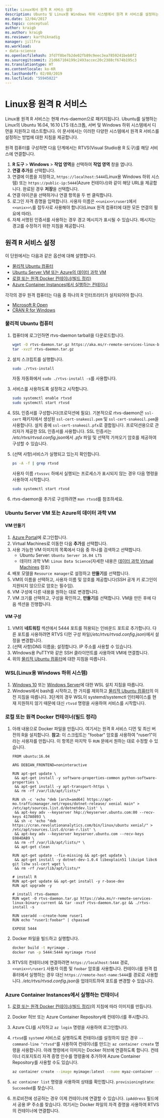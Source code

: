 ```yaml
---
title: Linux에서 원격 R 서비스 설정
description: Ubuntu 및 Linux용 Windows 하위 시스템에서 원격 R 서비스를 설정하는 방법입니다.
ms.date: 12/04/2017
ms.topic: conceptual
author: kraigb
ms.author: kraigb
ms.reviewer: karthiknadig
manager: jillfra
ms.workload:
- data-science
ms.openlocfilehash: 3fd7f8be7b2de02fb89c9eec3ea7859241beb0f2
ms.sourcegitcommit: 21d667104199c2493accec20c2388cf674b195c3
ms.translationtype: HT
ms.contentlocale: ko-KR
ms.lasthandoff: 02/08/2019
ms.locfileid: "55945822"
---
```

# <a name="remote-r-service-for-linux"></a>Linux용 원격 R 서비스

Linux용 원격 R 서비스는 현재 rtvs-daemon으로 패키지됩니다. Ubuntu를 실행하는 Linux의 Ubuntu 16.04, 16.10 LTS 데스크톱, 서버 및 Windows 하위 시스템에서 디먼을 지원하고 테스트합니다. 이 문서에서는 이러한 다양한 시스템에서 원격 R 서비스를 설정하는 방법에 대한 지침을 제공합니다.

원격 컴퓨터를 구성하면 다음 단계에서는 RTVS(Visual Studio용 R 도구)를 해당 서비스에 연결합니다.

1. **R 도구** > **Windows** > **작업 영역**을 선택하여 **작업 영역** 창을 엽니다.
1. **연결 추가**를 선택합니다.
1. 연결에 이름을 지정하고, `https://localhost:5444`(Linux용 Windows 하위 시스템) 또는 `https://public-ip:5444`(Azure 컨테이너)와 같이 해당 URL을 제공합니다. 완료된 경우 **저장**을 선택합니다.
1. 연결 아이콘을 선택하거나 연결 항목을 두 번 클릭합니다.
1. 로그인 자격 증명을 입력합니다. 사용자 이름은 `<<unix>>\ruser1`에서 `<<unix>>\`를 접두사로 사용해야 합니다(Linux 원격 컴퓨터에 대한 모든 연결의 필요에 따라).
1. 자체 서명된 인증서를 사용하는 경우 경고 메시지가 표시될 수 있습니다. 메시지는 경고를 수정하기 위한 지침을 제공합니다.

## <a name="set-up-remote-r-service"></a>원격 R 서비스 설정

이 단원에서는 다음과 같은 옵션에 대해 설명합니다.

- [물리적 Ubuntu 컴퓨터](#physical-ubuntu-computer)
- [Ubuntu Server VM 또는 Azure의 데이터 과학 VM](#ubuntu-server-vm-or-data-science-vm-on-azure)
- [로컬 또는 원격 Docker 컨테이너(빌드 정리)](#local-or-remote-docker-container-clean-build)
- [Azure Container Instances에서 실행하는 컨테이너](#container-running-on-azure-container-instances)

각각의 경우 원격 컴퓨터는 다음 중 하나의 R 인터프리터가 설치되어야 합니다.

- [Microsoft R Open](https://mran.microsoft.com/open/)
- [CRAN R for Windows](https://cran.r-project.org/bin/linux/ubuntu/)

### <a name="physical-ubuntu-computer"></a>물리적 Ubuntu 컴퓨터

1. 컴퓨터에 로그인하면 rtvs-daemon tarball을 다운로드합니다.

    ```bash
    wget -O rtvs-daemon.tar.gz https://aka.ms/r-remote-services-linux-binary-current
    tar -xvzf rtvs-daemon.tar.gz
    ```

1. 설치 스크립트를 실행합니다.

    ```bash
    sudo ./rtvs-install
    ```

    자동 자동화에서 `sudo ./rtvs-install -s`를 사용합니다.

1. 서비스를 사용하도록 설정하고 시작합니다.

    ```bash
    sudo systemctl enable rtvsd
    sudo systemctl start rtvsd
    ```

1. SSL 인증서를 구성합니다(프로덕션에 필요). 기본적으로 rtvs-daemon은 `ssl-cert` 패키지에서 생성된 `ssl-cert-snakeoil.pem` 및 `ssl-cert-snakeoil.pem`을 사용합니다. 설치 중에 `ssl-cert-snakeoil.pfx`로 결합됩니다. 프로덕션용으로 관리자가 제공한 SSL 인증서를 사용합니다. SSL 인증서는 */etc/rtvs/rtvsd.config.json*에서 *.pfx* 파일 및 선택적 가져오기 암호를 제공하여 구성할 수 있습니다.

1. (선택 사항)서비스가 실행되고 있는지 확인합니다.

    ```bash
    ps -A -f | grep rtvsd
    ```

    사용자 이름 `rtvssvc` 하에서 실행되는 프로세스가 표시되지 않는 경우 다음 명령을 사용하여 시작합니다.

    ```bash
    sudo systemctl start rtvsd
    ```

1. rtvs-daemon을 추가로 구성하려면 `man rtvsd`를 참조하세요.

### <a name="ubuntu-server-vm-or-data-science-vm-on-azure"></a>Ubuntu Server VM 또는 Azure의 데이터 과학 VM

#### <a name="create-a-vm"></a>VM 만들기

1. [Azure Portal](https://portal.azure.com)에 로그인합니다.
1. Virtual Machines로 이동한 다음 **추가**를 선택합니다.
1. 사용 가능한 VM 이미지의 목록에서 다음 중 하나를 검색하고 선택합니다.
    - Ubuntu Server: `Ubuntu Server 16.04 LTS`
    - 데이터 과학 VM: `Linux Data Science`(자세한 내용은 [데이터 과학 Virtual Machines](https://azure.microsoft.com/services/virtual-machines/data-science-virtual-machines/) 참조)
1. 배포 모델을 `Resource manager`로 설정하고 **만들기**를 선택합니다.
1. VM의 이름을 선택하고, 사용자 이름 및 암호를 제공합니다(SSH 공개 키 로그인이 지원되지 않으므로 암호는 필수임).
1. VM 구성에 다른 내용을 원하는 대로 변경합니다.
1. VM 크기를 선택하고, 구성을 확인하고, **만들기**를 선택합니다. VM을 만든 후에 다음 섹션을 진행합니다.

#### <a name="configure-the-vm"></a>VM 구성

1. VM의 **네트워킹** 섹션에서 5444 포트를 허용되는 인바운드 포트로 추가합니다. 다른 포트를 사용하려면 RTVS 디먼 구성 파일(*/etc/rtvs/rtvsd.config.json*)에서 설정을 변경합니다.
1. (선택 사항)DNS 이름을; 설정합니다. IP 주소를 사용할 수 있습니다.
1. WIndows용 PuTTY와 같은 SSH 클라이언트를 사용하여 VM에 연결합니다.
1. 위의 [물리적 Ubuntu 컴퓨터](#physical-ubuntu-computer)에 대한 지침을 따릅니다.

### <a name="windows-subsystem-for-linux-wsl"></a>WSL(Linux용 Windows 하위 시스템)

1. [Windows 10](/windows/wsl/install-win10#install-the-windows-subsystem-for-linux) 또는 [Windows Server](/windows/wsl/install-on-server#enable-the-windows-subsystem-for-linux-wsl)에 대한 WSL 설치 지침을 따릅니다.
1. Windows에서 bash를 시작하고, 한 가지를 제외하고 [물리적 Ubuntu 컴퓨터](#physical-ubuntu-computer)의 이전 지침을 따릅니다. 3단계의 경우 WSL이 systemd/systemctl 인터페이스를 현재 지원하지 않기 때문에 대신 `rtvsd` 명령을 사용하여 서비스를 시작합니다.

### <a name="local-or-remote-docker-container-clean-build"></a>로컬 또는 원격 Docker 컨테이너(빌드 정리)

1. 아래 내용으로 Docker 파일을 만듭니다. 여기서는 원격 R 서비스 디먼 및 최신 버전의 R을 설치합니다. **참고**: 이 스크립트는 "foobar" 암호를 사용하여 "ruser1"이라는 사용자를 만듭니다. 이 항목은 마지막 두 `RUN` 문에서 원하는 대로 수정할 수 있습니다.

    ```docker
    FROM ubuntu:16.04

    ARG DEBIAN_FRONTEND=noninteractive

    RUN apt-get update \
     && apt-get install -y software-properties-common python-software-properties \
     && apt-get install -y apt-transport-https \
     && rm -rf /var/lib/apt/lists/*

    RUN sh -c 'echo "deb [arch=amd64] https://apt-mo.trafficmanager.net/repos/dotnet-release/ xenial main" > /etc/apt/sources.list.d/dotnetdev.list' \
     && apt-key adv --keyserver hkp://keyserver.ubuntu.com:80 --recv-keys 417A0893 \
     && sh -c 'echo "deb https://cran.revolutionanalytics.com/bin/linux/ubuntu xenial/" > /etc/apt/sources.list.d/cran-r.list' \
     && apt-key adv --keyserver keyserver.ubuntu.com --recv-keys E084DAB9 \
     && rm -rf /var/lib/apt/lists/* \
     && apt-get clean

    RUN apt-get update --fix-missing && apt-get update \
     && apt-get install -y dotnet-dev-1.0.4 libexplain51 libzip4 libc6 git lshw ssl-cert wget \
     && rm -rf /var/lib/apt/lists/*

    # install R
    RUN apt-get update && apt-get install -y r-base-dev
    RUN apt upgrade -y

    # install rtvs-daemon
    RUN wget -O rtvs-daemon.tar.gz https://aka.ms/r-remote-services-linux-binary-current && tar -xvzf rtvs-daemon.tar.gz && ./rtvs-install -s

    RUN useradd --create-home ruser1
    RUN echo "ruser1:foobar" | chpasswd

    EXPOSE 5444
    ```

1. Docker 파일을 빌드하고 실행합니다.

    ```bash
    docker build -t myrimage .
    docker run -p 5444:5444 myrimage rtvsd
    ```

1. RTVS의 컨테이너에 연결하려면 `https://localhost:5444` 경로, `<<unix>>\ruser1` 사용자 이름 및 `foobar` 암호를 사용합니다. 컨테이너를 원격 컴퓨터에서 실행하는 경우 대신 `https://remote-host-name:5444`를 경로로 사용합니다. */etc/rtvs/rtvsd.config.json*을 업데이트하여 포트를 변경할 수 있습니다.

### <a name="container-running-on-azure-container-instances"></a>Azure Container Instances에서 실행하는 컨테이너

1. [로컬 또는 원격 Docker 컨테이너(빌드 정리)](#local-or-remote-docker-container-clean-build)의 지침에 따라 이미지를 만듭니다.
1. Docker 허브 또는 Azure Container Repository에 컨테이너를 푸시합니다.
1. Azure CLI를 시작하고 `az login` 명령을 사용하여 로그인합니다.
1. `rtvsd`를 `systemd` 서비스로 실행하도록 컨테이너를 설정하지 않은 경우 `--command-line "rtvsd"`를 사용하여 컨테이너를 만드는 `az container create` 명령을 사용합니다. 아래 명령에서 이미지는 Docker 허브에 연결하도록 합니다. 컨테이너 리포지토리 자격 증명 인수를 명령줄에 추가하여 Azure Container Repository를 사용할 수도 있습니다.

    ```bash
    az container create --image myimage:latest --name myaz-container --resource-group myaz-container-res --ip-address public --port 5444 --cpu 2 --memory 4 --command-line "rtvsd"
    ```
1. `az container list` 명령을 사용하여 상태를 확인합니다. `provisioningState`: `Succeeded`를 찾습니다.
1. 프로비전에 성공하는 경우 이제 컨테이너에 연결할 수 있습니다. `ipAddress` 필드에서 공용 IP 주소를 찾습니다. 여기서는 Docker 파일의 자격 증명을 사용하여 RTVS의 컨테이너에 연결합니다.
